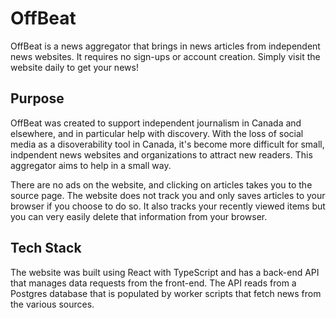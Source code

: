 # OffBeat
OffBeat is a news aggregator that brings in news articles from independent news websites. It requires no sign-ups or account creation. Simply visit the website daily to get your news!

## Purpose
OffBeat was created to support independent journalism in Canada and elsewhere, and in particular help with discovery. With the loss of social media as a disoverability tool in Canada, it's become more difficult for small, indpendent news websites and organizations to attract new readers. This aggregator aims to help in a small way.

There are no ads on the website, and clicking on articles takes you to the source page. The website does not track you and only saves articles to your browser if you choose to do so. It also tracks your recently viewed items but you can very easily delete that information from your browser.

## Tech Stack
The website was built using React with TypeScript and has a back-end API that manages data requests from the front-end. The API reads from a Postgres database that is populated by worker scripts that fetch news from the various sources.
